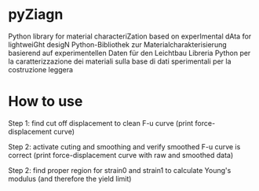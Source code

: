 # pyZiagn

Python library for material characteriZation based on experImental dAta for lightweiGht desigN
Python-Bibliothek zur Materialcharakterisierung basierend auf experimentellen Daten für den Leichtbau
Libreria Python per la caratterizzazione dei materiali sulla base di dati sperimentali per la costruzione leggera

# How to use 
Step 1: find cut off displacement to clean F-u curve (print force-displacement curve)

Step 2: activate cuting and smoothing and verify smoothed F-u curve is correct (print force-displacement curve with raw and smoothed data)

Step 2: find proper region for strain0 and strain1 to calculate Young's modulus (and therefore the yield limit)
